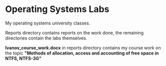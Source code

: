 # Operating Systems Labs

My operating systems university classes.

Reports directory contains reports on the work done, the remaining directories contain the labs themselves.

**Ivanov_course_work.docx** in reports directory contains my course work on the topic **"Methods of allocation, access and accounting of free space in NTFS, NTFS-3G"**
